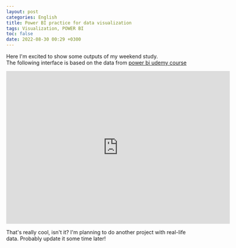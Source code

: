 ```yaml
---
layout: post
categories: English
title: Power BI practice for data visualization
tags: Visualization, POWER BI
toc: false
date: 2022-08-30 00:29 +0300
---
```


Here I'm excited to show some outputs of my weekend study.  
The following interface is based on the data from [power bi udemy course](https://www.udemy.com/course/microsoft-power-bi-up-running-with-power-bi-desktop/)

<iframe title="maven exercise" width="600" height="410" src="https://app.powerbi.com/view?r=eyJrIjoiYjc3NjM3MjYtMjRjOS00ZDcyLWFlY2EtYmZiZThjN2M5MTIwIiwidCI6IjcwZTNmODZhLWRjZTYtNDBhZS05MzYxLWY3NWY0MmE1ODZhMyIsImMiOjh9&pageName=ReportSection" frameborder="0" allowFullScreen="true"></iframe>
   
That's really cool, isn't it? I'm planning to do another project with real-life data. Probably update it some time later!
